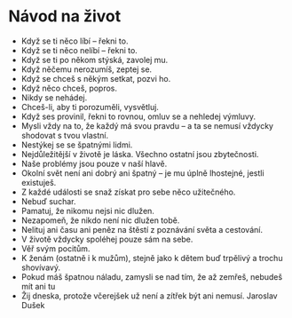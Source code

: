# Návod na život

* Když se ti něco líbí – řekni to.
* Když se ti něco nelíbí – řekni to.
* Když se ti po někom stýská, zavolej mu.
* Když něčemu nerozumíš, zeptej se.
* Když se chceš s někým setkat, pozvi ho.
* Když něco chceš, popros.
* Nikdy se nehádej.
* Chceš-li, aby ti porozuměli, vysvětluj.
* Když ses provinil, řekni to rovnou, omluv se a nehledej výmluvy.
* Mysli vždy na to, že každý má svou pravdu – a ta se nemusí vždycky shodovat s tvou vlastní.
* Nestýkej se se špatnými lidmi.
* Nejdůležitější v životě je láska. Všechno ostatní jsou zbytečnosti.
* Naše problémy jsou pouze v naší hlavě.
* Okolní svět není ani dobrý ani špatný – je mu úplně lhostejné, jestli existuješ.
* Z každé události se snaž získat pro sebe něco užitečného.
* Nebuď suchar.
* Pamatuj, že nikomu nejsi nic dlužen.
* Nezapomeň, že nikdo není nic dlužen tobě.
* Nelituj ani času ani peněz na štěstí z poznávání světa a cestování.
* V životě vždycky spoléhej pouze sám na sebe.
* Věř svým pocitům.
* K ženám (ostatně i k mužům), stejně jako k dětem buď trpělivý a trochu shovívavý.
* Pokud máš špatnou náladu, zamysli se nad tím, že až zemřeš, nebudeš mít ani tu
* Žij dneska, protože včerejšek už není a zítřek být ani nemusí.
Jaroslav Dušek